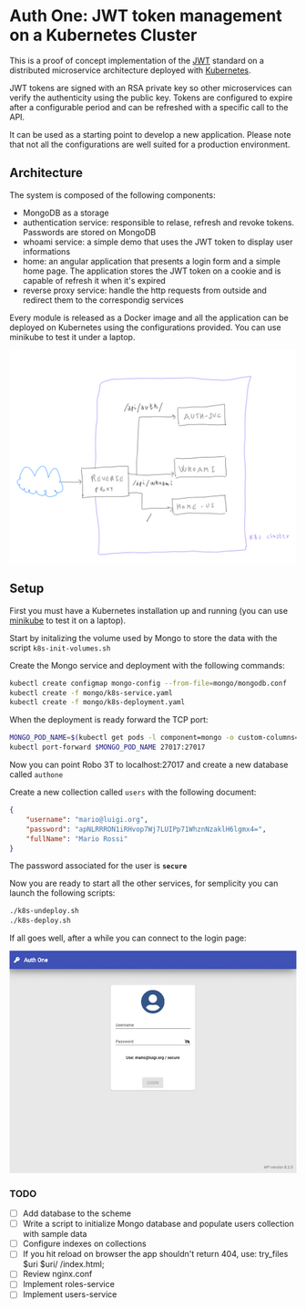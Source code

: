 # Auth One: JWT token management on a Kubernetes Cluster

This is a proof of concept implementation of the [JWT](https://jwt.io/) standard on a distributed microservice architecture deployed with [Kubernetes](https://kubernetes.io/).

JWT tokens are signed with an RSA private key so other microservices can verify the authenticity using the public key.  Tokens are configured to expire after a configurable period and can be refreshed with a specific call to the API.

It can be used as a starting point to develop a new application.  Please note that not all the configurations are well suited for a production environment.

## Architecture

The system is composed of the following components:

- MongoDB as a storage
- authentication service: responsible to relase, refresh and revoke tokens.  Passwords are stored on MongoDB
- whoami service: a simple demo that uses the JWT token to display user informations
- home: an angular application that presents a login form and a simple home page. The application stores the JWT token on a cookie and is capable of refresh it when it's expired
- reverse proxy service: handle the http requests from outside and redirect them to the correspondig services

Every module is released as a Docker image and all the application can be deployed on Kubernetes using the configurations provided.
You can use minikube to test it under a laptop.

![Architecure scheme](https://github.com/gitcla/auth-one/blob/master/docs/images/auth-one-scheme.png)

## Setup

First you must have a Kubernetes installation up and running (you can use [minikube](https://github.com/kubernetes/minikube) to test it on a laptop).

Start by initalizing the volume used by Mongo to store the data with the script ```k8s-init-volumes.sh```

Create the Mongo service and deployment with the following commands:

```bash
kubectl create configmap mongo-config --from-file=mongo/mongodb.conf
kubectl create -f mongo/k8s-service.yaml
kubectl create -f mongo/k8s-deployment.yaml
```

When the deployment is ready forward the TCP port:

```bash
MONGO_POD_NAME=$(kubectl get pods -l component=mongo -o custom-columns=:metadata.name --no-headers=true)
kubectl port-forward $MONGO_POD_NAME 27017:27017
```

Now you can point Robo 3T to localhost:27017 and create a new database called ```authone```

Create a new collection called ```users``` with the following document:

```json
{
    "username": "mario@luigi.org",
    "password": "apNLRRRON1iRHvop7Wj7LUIPp71WhznNzaklH6lgmx4=",
    "fullName": "Mario Rossi"
}

```

The password associated for the user is **```secure```**

Now you are ready to start all the other services, for semplicity you can launch the following scripts:

```bash
./k8s-undeploy.sh
./k8s-deploy.sh
```

If all goes well, after a while you can connect to the login page:

![Login Page](https://raw.githubusercontent.com/gitcla/auth-one/master/docs/images/login-page.jpg)

### TODO

* [ ] Add database to the scheme
* [ ] Write a script to initialize Mongo database and populate users collection with sample data
* [ ] Configure indexes on collections
* [ ] If you hit reload on browser the app shouldn't return 404, use:  try_files $uri $uri/ /index.html;
* [ ] Review nginx.conf
* [ ] Implement roles-service
* [ ] Implement users-service
